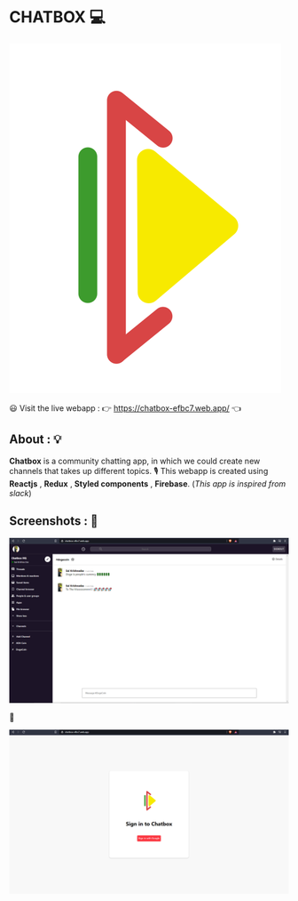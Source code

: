 # CHATBOX 💻

![Logo](https://github.com/saikrishnadas/Chatbox/blob/main/src/chatbox-logo.svg)

😃  Visit the live webapp : 👉  https://chatbox-efbc7.web.app/  👈

## About : 💡

**Chatbox** is a community chatting app, in which we could create new channels that takes up different topics. 🎙
This webapp is created using **Reactjs** , **Redux** , **Styled components** , **Firebase**.
(*This app is inspired from slack*) 



## Screenshots : 📸

![website screenshot](https://github.com/saikrishnadas/Chatbox/blob/main/Screenshot-main.png)


🔑

![login screenshot](https://github.com/saikrishnadas/Chatbox/blob/main/Screenshot-login.png)


